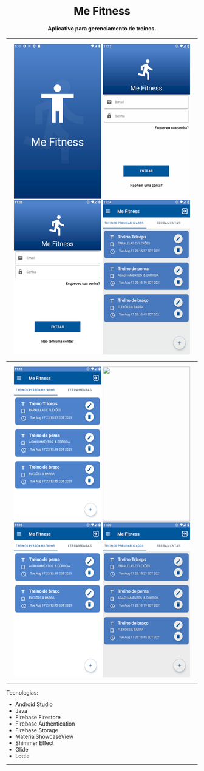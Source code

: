 <h1 align="center">Me Fitness</h1>

<h4 align="center">Aplicativo para gerenciamento de treinos.</h4>

<hr>
<div align="center" >
	<img src="./gifs/splash.gif" width="230" height="408" />
	<img src="./gifs/login.gif" width="230" height="408" />
	<img src="./gifs/cadastro.gif" width="230" height="408" />
	<img src="./gifs/minha_conta.gif" width="230" height="408" />
</div>
<hr>
<div align="center">
	<img src="./gifs/ferramentas.gif" width="230" height="408" />
	<img src="./gifs/mapss.gif" width="230" height="408" />
	<img src="./gifs/adicionar_treino.gif" width="230" height="408" />
	<img src="./gifs/exercicios.gif" width="230" height="408" />
</div>
<hr>

Tecnologias:
<ul>
  <li>Android Studio</li>
  <li>Java</li>
  <li>Firebase Firestore</li>
  <li>Firebase Authentication</li>
  <li>Firebase Storage</li>
  <li>MaterialShowcaseView</li>
  <li>Shimmer Effect</li>
  <li>Glide</li>
  <li>Lottie</li>
</ul>
<hr>

